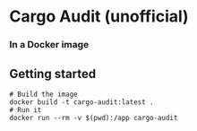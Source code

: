 # Cargo Audit (unofficial)

### In a Docker image

## Getting started

```shell
# Build the image
docker build -t cargo-audit:latest .
# Run it
docker run --rm -v $(pwd):/app cargo-audit
```

